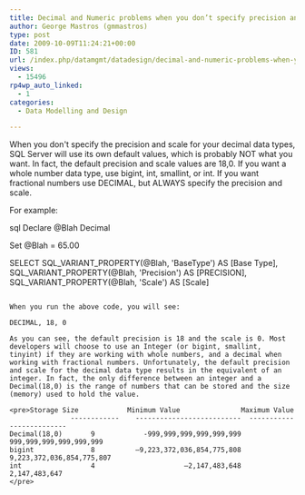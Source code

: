 ```yaml
---
title: Decimal and Numeric problems when you don’t specify precision and scale
author: George Mastros (gmmastros)
type: post
date: 2009-10-09T11:24:21+00:00
ID: 581
url: /index.php/datamgmt/datadesign/decimal-and-numeric-problems-when-you-do/
views:
  - 15496
rp4wp_auto_linked:
  - 1
categories:
  - Data Modelling and Design

---
```

When you don't specify the precision and scale for your decimal data types, SQL Server will use its own default values, which is probably NOT what you want. In fact, the default precision and scale values are 18,0. If you want a whole number data type, use bigint, int, smallint, or int. If you want fractional numbers use DECIMAL, but ALWAYS specify the precision and scale.

For example:

sql
Declare @Blah Decimal  

Set @Blah = 65.00  
  
SELECT SQL_VARIANT_PROPERTY(@Blah, 'BaseType') AS [Base Type],  
	SQL_VARIANT_PROPERTY(@Blah, 'Precision') AS [PRECISION],  
	SQL_VARIANT_PROPERTY(@Blah, 'Scale') AS [Scale]
```

When you run the above code, you will see:
  
DECIMAL, 18, 0

As you can see, the default precision is 18 and the scale is 0. Most developers will choose to use an Integer (or bigint, smallint, tinyint) if they are working with whole numbers, and a decimal when working with fractional numbers. Unfortunately, the default precision and scale for the decimal data type results in the equivalent of an integer. In fact, the only difference between an integer and a Decimal(18,0) is the range of numbers that can be stored and the size (memory) used to hold the value.

<pre>Storage Size            Minimum Value               Maximum Value
               ------------    --------------------------  -------------------------
Decimal(18,0)       9            -999,999,999,999,999,999    999,999,999,999,999,999
bigint              8          –9,223,372,036,854,775,808  9,223,372,036,854,775,807
int                 4                      –2,147,483,648              2,147,483,647
</pre>